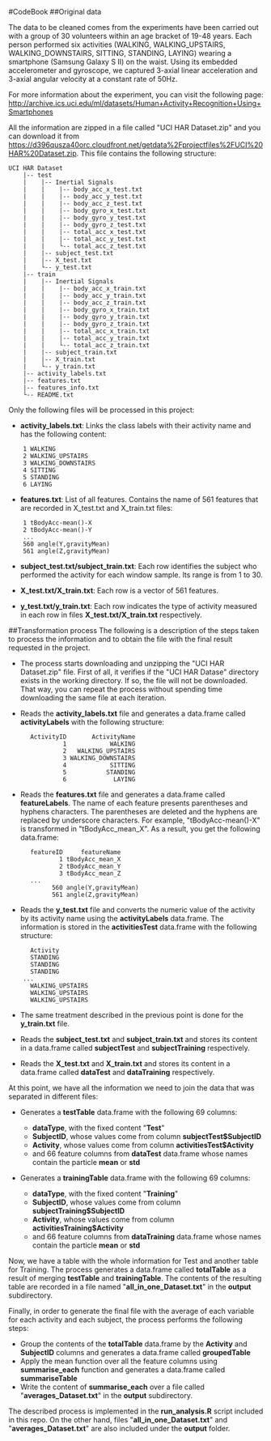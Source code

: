 #CodeBook
##Original data

The data to be cleaned comes from the experiments have been carried out with a group of 30 volunteers within an age bracket of 19-48 years. Each person performed six activities (WALKING, WALKING_UPSTAIRS, WALKING_DOWNSTAIRS, SITTING, STANDING, LAYING) wearing a smartphone (Samsung Galaxy S II) on the waist. Using its embedded accelerometer and gyroscope, we captured 3-axial linear acceleration and 3-axial angular velocity at a constant rate of 50Hz. 

For more information about the experiment, you can visit the following page:
    http://archive.ics.uci.edu/ml/datasets/Human+Activity+Recognition+Using+Smartphones

All the information are zipped in a file called "UCI HAR Dataset.zip" and you can download it from https://d396qusza40orc.cloudfront.net/getdata%2Fprojectfiles%2FUCI%20HAR%20Dataset.zip. This file contains the following structure:

    UCI HAR Dataset
        |-- test
        |    |-- Inertial Signals
        |    |    |-- body_acc_x_test.txt
        |    |    |-- body_acc_y_test.txt
        |    |    |-- body_acc_z_test.txt
        |    |    |-- body_gyro_x_test.txt
        |    |    |-- body_gyro_y_test.txt
        |    |    |-- body_gyro_z_test.txt
        |    |    |-- total_acc_x_test.txt
        |    |    |-- total_acc_y_test.txt
        |    |    └-- total_acc_z_test.txt  
        |    |-- subject_test.txt
        |    |-- X_test.txt
        |    └-- y_test.txt
        |-- train
        |    |-- Inertial Signals
        |    |    |-- body_acc_x_train.txt
        |    |    |-- body_acc_y_train.txt
        |    |    |-- body_acc_z_train.txt
        |    |    |-- body_gyro_x_train.txt
        |    |    |-- body_gyro_y_train.txt
        |    |    |-- body_gyro_z_train.txt
        |    |    |-- total_acc_x_train.txt
        |    |    |-- total_acc_y_train.txt
        |    |    └-- total_acc_z_train.txt 
        |    |-- subject_train.txt
        |    |-- X_train.txt
        |    └-- y_train.txt
        |-- activity_labels.txt
        |-- features.txt
        |-- features_info.txt
        └-- README.txt
        
Only the following files will be processed in this project:

- **activity_labels.txt**: Links the class labels with their activity name and has the following content:
```
    1 WALKING
    2 WALKING_UPSTAIRS
    3 WALKING_DOWNSTAIRS
    4 SITTING
    5 STANDING
    6 LAYING
```
- **features.txt**: List of all features. Contains the name of 561 features that are recorded in X_test.txt and X_train.txt files:
```
    1 tBodyAcc-mean()-X
    2 tBodyAcc-mean()-Y
    ...
    560 angle(Y,gravityMean)
    561 angle(Z,gravityMean)
```
- **subject_test.txt/subject_train.txt**: Each row identifies the subject who performed the activity for each window sample. Its range is from 1 to 30. 

- **X_test.txt/X_train.txt**: Each row is a vector of 561 features.

- **y_test.txt/y_train.txt**: Each row indicates the type of activity measured in each row in files **X_test.txt/X_train.txt** respectively.

##Transformation process
The following is a description of the steps taken to process the information and to obtain the file with the final result requested in the project.

- The process starts downloading and unzipping the "UCI HAR Dataset.zip" file. First of all, it verifies if the "UCI HAR Datase" directory exists in the working directory. If so, the file will not be downloaded. That way, you can repeat the process without spending time downloading the same file at each iteration.

- Reads the **activity_labels.txt** file and generates a data.frame called **activityLabels** with the following structure:
```
      ActivityID       ActivityName
               1            WALKING
               2   WALKING_UPSTAIRS
               3 WALKING_DOWNSTAIRS
               4            SITTING
               5           STANDING
               6             LAYING
```
- Reads the **features.txt** file and generates a data.frame called **featureLabels**. The name of each feature presents parentheses and hyphens characters. The parentheses are deleted and the hyphens are replaced by underscore characters. For example, "tBodyAcc-mean()-X" is transformed in "tBodyAcc_mean_X". As a result, you get the following data.frame:
```
      featureID     featureName
              1 tBodyAcc_mean_X
              2 tBodyAcc_mean_Y
              3 tBodyAcc_mean_Z
      ...
            560 angle(Y,gravityMean)
            561 angle(Z,gravityMean)
```
- Reads the **y_test.txt** file and converts the numeric value of the activity by its activity name using the **activityLabels** data.frame. The information is stored in the **activitiesTest** data.frame with the following structure:
```
      Activity
      STANDING
      STANDING
      STANDING
    ...
      WALKING_UPSTAIRS
      WALKING_UPSTAIRS
      WALKING_UPSTAIRS
```
- The same treatment described in the previous point is done for the **y_train.txt** file.

- Reads the **subject_test.txt** and **subject_train.txt** and stores its content in a data.frame called **subjectTest** and **subjectTraining** respectively.

- Reads the **X_test.txt** and **X_train.txt** and stores its content in a data.frame called **dataTest** and **dataTraining** respectively.

At this point, we have all the information we need to join the data that was separated in different files:

- Generates a **testTable** data.frame with the following 69 columns:
  - **dataType**, with the fixed content "**Test**"
  - **SubjectID**, whose values come from column **subjectTest$SubjectID**
  - **Activity**, whose values come from column **activitiesTest$Activity**
  - and 66 feature columns from **dataTest** data.frame whose names contain the particle **mean** or **std**

- Generates a **trainingTable** data.frame with the following 69 columns:
  - **dataType**, with the fixed content "**Training**"
  - **SubjectID**, whose values come from column **subjectTraining$SubjectID**
  - **Activity**, whose values come from column **activitiesTraining$Activity**
  - and 66 feature columns from **dataTraining** data.frame whose names contain the particle **mean** or **std**
  
Now, we have a table with the whole information for Test and another table for Training. The process generates a data.frame called **totalTable** as a result of merging **testTable** and **trainingTable**. The contents of the resulting table are recorded in a file named "**all_in_one_Dataset.txt**" in the **output** subdirectory.

Finally, in order to generate the final file with the average of each variable for each activity and each subject, the process performs the following steps:

- Group the contents of the **totalTable** data.frame by the **Activity** and **SubjectID** columns and generates a data.frame called **groupedTable** 
- Apply the mean function over all the feature columns using **summarise_each** function and generates a data.frame called **summariseTable**
- Write the content of **summarise_each** over a file called "**averages_Dataset.txt**" in the **output** subdirectory.

The described process is implemented in the **run_analysis.R** script included in this repo. On the other hand, files "**all_in_one_Dataset.txt**" and "**averages_Dataset.txt**" are also included under the **output** folder. 
